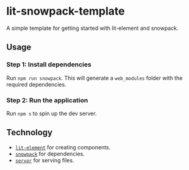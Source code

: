 # lit-snowpack-template

A simple template for getting started with lit-element and snowpack.

## Usage

### Step 1: Install dependencies

Run `npm run snowpack`. This will generate a `web_modules` folder with the required dependencies.

### Step 2: Run the application

Run `npm s` to spin up the dev server.

## Technology

* [`lit-element`](https://lit-element.polymer-project.org) for creating components.
* [`snowpack`](https://www.snowpack.dev) for dependencies.
* [`servor`](https://github.com/lukejacksonn/servor) for serving files.